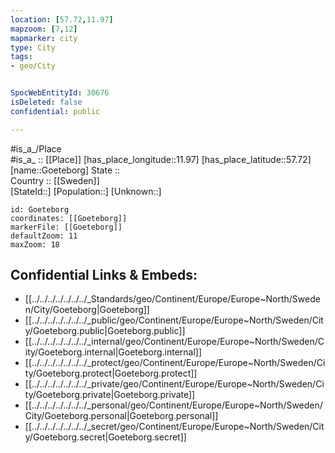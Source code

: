 ```yaml
---
location: [57.72,11.97] 
mapzoom: [7,12] 
mapmarker: city 
type: City
tags:
- geo/City


SpocWebEntityId: 30676
isDeleted: false
confidential: public

---
```

#is_a_/Place  
#is_a_ :: [[Place]] 
[has_place_longitude::11.97] 
[has_place_latitude::57.72] 
[name::Goeteborg] 
State ::  
Country :: [[Sweden]]  
[StateId::] 
[Population::] 
[Unknown::] 


```leaflet
id: Goeteborg
coordinates: [[Goeteborg]] 
markerFile: [[Goeteborg]] 
defaultZoom: 11 
maxZoom: 18
```


## Confidential Links & Embeds: 
- [[../../../../../../../_Standards/geo/Continent/Europe/Europe~North/Sweden/City/Goeteborg|Goeteborg]] 
- [[../../../../../../../_public/geo/Continent/Europe/Europe~North/Sweden/City/Goeteborg.public|Goeteborg.public]] 
- [[../../../../../../../_internal/geo/Continent/Europe/Europe~North/Sweden/City/Goeteborg.internal|Goeteborg.internal]] 
- [[../../../../../../../_protect/geo/Continent/Europe/Europe~North/Sweden/City/Goeteborg.protect|Goeteborg.protect]] 
- [[../../../../../../../_private/geo/Continent/Europe/Europe~North/Sweden/City/Goeteborg.private|Goeteborg.private]] 
- [[../../../../../../../_personal/geo/Continent/Europe/Europe~North/Sweden/City/Goeteborg.personal|Goeteborg.personal]] 
- [[../../../../../../../_secret/geo/Continent/Europe/Europe~North/Sweden/City/Goeteborg.secret|Goeteborg.secret]] 
